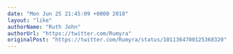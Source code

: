 ```yaml
---
date: "Mon Jun 25 21:45:09 +0000 2018"
layout: "like"
authorName: "Ruth John"
authorUrl: "https://twitter.com/Rumyra"
originalPost: "https://twitter.com/Rumyra/status/1011364700125368320"
---
```

